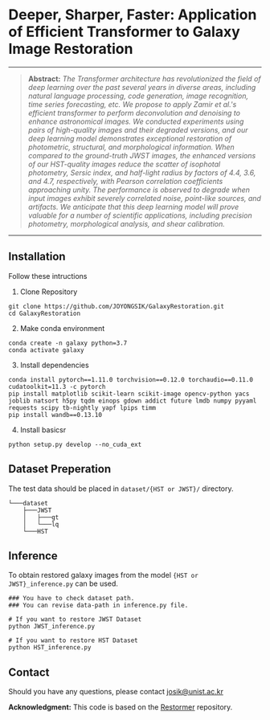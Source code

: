 # Deeper, Sharper, Faster: Application of Efficient Transformer to Galaxy Image Restoration 

<hr />

> **Abstract:** *The Transformer architecture has revolutionized the field of deep learning over the past several years in diverse areas, including natural language processing, code generation, image recognition, time series forecasting, etc. We propose to apply Zamir et al.'s efficient transformer to perform deconvolution and denoising to enhance astronomical images. We conducted experiments using pairs of high-quality images and their degraded versions, and our deep learning model demonstrates exceptional restoration of photometric, structural, and morphological information. When compared to the ground-truth JWST images, the enhanced versions of our HST-quality images reduce the scatter of isophotal photometry, Sersic index, and half-light radius by factors of 4.4, 3.6, and 4.7, respectively, with Pearson correlation coefficients approaching unity.
The performance is observed to degrade when input images exhibit severely correlated noise, point-like sources, and artifacts. We anticipate that this deep learning model will prove valuable for a number of scientific applications, including precision photometry, morphological analysis, and shear calibration.* 
<hr />


## Installation

Follow these intructions

1. Clone Repository
```
git clone https://github.com/JOYONGSIK/GalaxyRestoration.git
cd GalaxyRestoration
```

2. Make conda environment
```
conda create -n galaxy python=3.7
conda activate galaxy
```

3. Install dependencies
```
conda install pytorch==1.11.0 torchvision==0.12.0 torchaudio==0.11.0 cudatoolkit=11.3 -c pytorch
pip install matplotlib scikit-learn scikit-image opencv-python yacs joblib natsort h5py tqdm einops gdown addict future lmdb numpy pyyaml requests scipy tb-nightly yapf lpips timm 
pip install wandb==0.13.10
```

4. Install basicsr
```
python setup.py develop --no_cuda_ext
```

## Dataset Preperation

The test data should be placed in ```dataset/{HST or JWST}/``` directory.
```
└───dataset
    ├───JWST
    │   ├───gt
    │   └───lq
    └───HST
```

## Inference 

To obtain restored galaxy images from the model ```{HST or JWST}_inference.py``` can be used.

```
### You have to check dataset path. 
### You can revise data-path in inference.py file.

# If you want to restore JWST Dataset
python JWST_inference.py 

# If you want to restore HST Dataset
python HST_inference.py 
```

## Contact 

Should you have any questions, please contact josik@unist.ac.kr 

**Acknowledgment:** This code is based on the [Restormer](https://github.com/swz30/Restormer) repository. 
